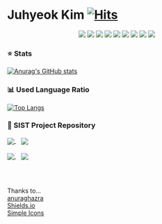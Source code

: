 # Juhyeok Kim [![Hits](https://hits.seeyoufarm.com/api/count/incr/badge.svg?url=https%3A%2F%2Fgithub.com%2Fkimdeagle&count_bg=%2379C83D&title_bg=%23444444&icon=opsgenie.svg&icon_color=%23E7E7E7&title=hits&edge_flat=false)](https://github.com/kimdeagle)

<p align="center"><img src="https://img.shields.io/badge/Java-007396?style=flat-square&logo=Java&logoColor=white"> <img src="https://img.shields.io/badge/Oracle-F80000?style=flat-square&logo=Oracle&logoColor=white"> <img src="https://img.shields.io/badge/HTML5-E34F26?style=flat-square&logo=HTML5&logoColor=white"> <img src="https://img.shields.io/badge/CSS3-1572B6?style=flat-square&logo=CSS3&logoColor=white"> <img src="https://img.shields.io/badge/JavaScript-F7DF1E?style=flat-square&logo=JavaScript&logoColor=black"> <img src="https://img.shields.io/badge/Bootstrap-7952B3?style=flat-square&logo=Bootstrap&logoColor=white"> <img src="https://img.shields.io/badge/jQuery-0769AD?style=flat-square&logo=jQuery&logoColor=white"> <img src="https://img.shields.io/badge/Spring-6DB33F?style=flat-square&logo=Spring&logoColor=white"> <img src="https://img.shields.io/badge/Vue.js-4FC08D?style=flat-square&logo=Vue.js&logoColor=white"></p>

### ⭐ Stats

[![Anurag's GitHub stats](https://github-readme-stats.vercel.app/api?username=kimdeagle&show_icons=true&theme=react&hide=stars,issues)](https://github.com/kimdeagle)

### 📊 Used Language Ratio

[![Top Langs](https://github-readme-stats.vercel.app/api/top-langs/?username=kimdeagle&layout=compact&theme=react)](https://github.com/kimdeagle)


### 📍 SIST Project Repository

<a href="https://github.com/kimdeagle/AirBnNaProject">
  <img align="center" src="https://github-readme-stats.vercel.app/api/pin/?username=kimdeagle&repo=AirBnNaProject&theme=react&cache_seconds=1800" />
</a>
&nbsp;&nbsp;
<a href="https://github.com/kimdeagle/servlet-jsp-project">
  <img align="center" src="https://github-readme-stats.vercel.app/api/pin/?username=kimdeagle&repo=servlet-jsp-project&theme=react&cache_seconds=1800" />
</a>
<br><br>
<a href="https://github.com/kimdeagle/jdbc-project">
  <img align="center" src="https://github-readme-stats.vercel.app/api/pin/?username=kimdeagle&repo=jdbc-project&theme=react&cache_seconds=1800" />
</a>
&nbsp;&nbsp;
<a href="https://github.com/kimdeagle/java-console-project">
  <img align="center" src="https://github-readme-stats.vercel.app/api/pin/?username=kimdeagle&repo=java-console-project&theme=react&cache_seconds=1800" />
</a>

<br><br>

Thanks to...   
[anuraghazra](https://github.com/anuraghazra/github-readme-stats)   
[Shields.io](https://shields.io/)   
[Simple Icons](https://simpleicons.org/)   

<!--
**kimdeagle/kimdeagle** is a ✨ _special_ ✨ repository because its `README.md` (this file) appears on your GitHub profile.

Here are some ideas to get you started:

- 🔭 I’m currently working on ...
- 🌱 I’m currently learning ...
- 👯 I’m looking to collaborate on ...
- 🤔 I’m looking for help with ...
- 💬 Ask me about ...
- 📫 How to reach me: ...
- 😄 Pronouns: ...
- ⚡ Fun fact: ...
-->


